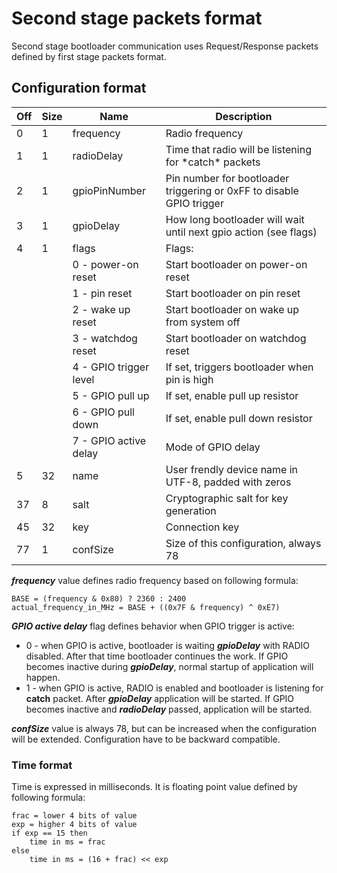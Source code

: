 # Second stage packets format

Second stage bootloader communication uses Request/Response packets defined by first stage packets format.

## Configuration format

| Off | Size | Name                    | Description                                                          |
|-----|------|-------------------------|----------------------------------------------------------------------|
| 0   | 1    | frequency               | Radio frequency                                                      |
| 1   | 1    | radioDelay              | Time that radio will be listening for \*catch\* packets              |
| 2   | 1    | gpioPinNumber           | Pin number for bootloader triggering or 0xFF to disable GPIO trigger |
| 3   | 1    | gpioDelay               | How long bootloader will wait until next gpio action \(see flags\)   |
| 4   | 1    | flags                   | Flags:                                                               |
|     |      | 0 \- power\-on reset    | Start bootloader on power\-on reset                                  |
|     |      | 1 \- pin reset          | Start bootloader on pin reset                                        |
|     |      | 2 \- wake up reset      | Start bootloader on wake up from system off                          |
|     |      | 3 \- watchdog reset     | Start bootloader on watchdog reset                                   |
|     |      | 4 \- GPIO trigger level | If set, triggers bootloader when pin is high                         |
|     |      | 5 \- GPIO pull up       | If set, enable pull up resistor                                      |
|     |      | 6 \- GPIO pull down     | If set, enable pull down resistor                                    |
|     |      | 7 \- GPIO active delay  | Mode of GPIO delay                                                   |
| 5   | 32   | name                    | User frendly device name in UTF-8, padded with zeros                 |
| 37  | 8    | salt                    | Cryptographic salt for key generation                                |
| 45  | 32   | key                     | Connection key                                                       |
| 77  | 1    | confSize                | Size of this configuration, always 78                                |

***frequency*** value defines radio frequency based on following formula:
```
BASE = (frequency & 0x80) ? 2360 : 2400
actual_frequency_in_MHz = BASE + ((0x7F & frequency) ^ 0xE7)
```

***GPIO active delay*** flag defines behavior when GPIO trigger is active:
 * 0 - when GPIO is active, bootloader is waiting ***gpioDelay*** with RADIO disabled.
   After that time bootloader continues the work.
   If GPIO becomes inactive during  ***gpioDelay***, normal startup of application will happen.
 * 1 - when GPIO is active, RADIO is enabled and bootloader is listening for **catch** packet.
   After ***gpioDelay*** application will be started.
   If GPIO becomes inactive and ***radioDelay*** passed, application will be started.

***confSize*** value is always 78, but can be increased when the configuration will be extended.
Configuration have to be backward compatible.

### Time format

Time is expressed in milliseconds. It is floating point value defined by following formula:
```
frac = lower 4 bits of value
exp = higher 4 bits of value
if exp == 15 then
    time in ms = frac
else
    time in ms = (16 + frac) << exp
```

